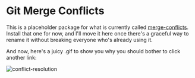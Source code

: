 # Git Merge Conflicts

This is a placeholder package for what is currently called [merge-conflicts](https://atom.io/packages/merge-conflicts). Install that one for now, and I'll move it here once there's a graceful way to rename it without breaking everyone who's already using it.

And now, here's a juicy .gif to show you why you should bother to click another link:

![conflict-resolution](https://raw.github.com/smashwilson/merge-conflicts/master/docs/conflict-resolution.gif)
